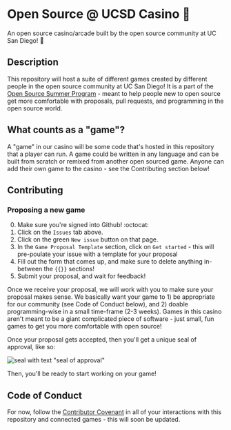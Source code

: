 # Open Source @ UCSD Casino :game_die: 

An open source casino/arcade built by the open source community at UC San Diego! :space_invader:

## Description

This repository will host a suite of different games created by different people in the open source community at UC San Diego! It is a part of the [Open Source Summer Program](https://os-ucsd.github.io/open-source-summer.html) - meant to help people new to open source get more comfortable with proposals, pull requests, and programming in the open source world.

## What counts as a "game"?

A "game" in our casino will be some code that's hosted in this repository that a player can run. A game could be written in any language and can be built from scratch or remixed from another open sourced game. Anyone can add their own game to the casino - see the Contributing section below!


## Contributing

### Proposing a new game

0. Make sure you're signed into Github! :octocat:
1. Click on the `Issues` tab above.
2. Click on the green `New issue` button on that page.
3. In the `Game Proposal Template` section, click on `Get started` - this will pre-poulate your issue with a template for your proposal
4. Fill out the form that comes up, and make sure to delete anything in-between the `{{}}` sections!
5. Submit your proposal, and wait for feedback!

Once we receive your proposal, we will work with you to make sure your proposal makes sense. We basically want your game to 1) be appropriate for our community (see Code of Conduct below), and 2) doable programming-wise in a small time-frame (2-3 weeks). Games in this casino aren't meant to be a giant complicated piece of software - just small, fun games to get you more comfortable with open source!

Once your proposal gets accepted, then you'll get a unique seal of approval, like so:

![seal with text "seal of approval"](https://media.giphy.com/media/13zeE9qQNC5IKk/giphy.gif)

Then, you'll be ready to start working on your game!


## Code of Conduct

For now, follow the [Contributor Covenant](https://www.contributor-covenant.org/) in all of your interactions with this repository and connected games - this will soon be updated.
